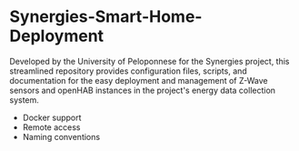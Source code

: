 # Synergies-Smart-Home-Deployment
Developed by the University of Peloponnese for the Synergies project, this streamlined repository provides configuration files, scripts, and documentation for the easy deployment and management of Z-Wave sensors and openHAB instances in the project's energy data collection system.

- Docker support
- Remote access
- Naming conventions